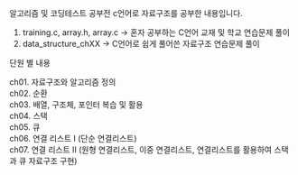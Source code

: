 알고리즘 및 코딩테스트 공부전 c언어로 자료구조를 공부한 내용입니다.

1) training.c, array.h, array.c -> 혼자 공부하는 C언어 교재 및 학교 연습문제 풀이   
2) data_structure_chXX -> C언어로 쉽게 풀어쓴 자료구조 연습문제 풀이   

단원 별 내용

ch01. 자료구조와 알고리즘 정의   
ch02. 순환   
ch03. 배열, 구조체, 포인터 복습 및 활용   
ch04. 스택   
ch05. 큐   
ch06. 연결 리스트 I (단순 연결리스트)   
ch07. 연결 리스트 II (원형 연결리스트, 이중 연결리스트, 연결리스트를 활용하여 스택과 큐 자료구조 구현)   
